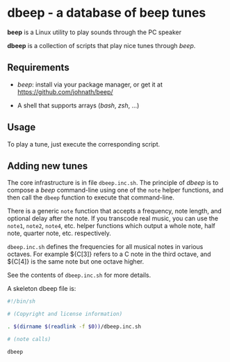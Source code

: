 # dbeep - a database of beep tunes

**beep** is a Linux utility to play sounds through the PC speaker

**dbeep** is a collection of scripts that play nice tunes through *beep*.

## Requirements

* *beep*: install via your package manager, or get it at
  https://github.com/johnath/beep/

* A shell that supports arrays (*bash*, *zsh*, ...)

## Usage

To play a tune, just execute the corresponding script.

## Adding new tunes

The core infrastructure is in file `dbeep.inc.sh`. The principle of *dbeep* is
to compose a *beep* command-line using one of the `note` helper functions, and
then call the `dbeep` function to execute that command-line.

There is a generic `note` function that accepts a frequency, note length, and
optional delay after the note. If you transcode real music, you can use the
`note1`, `note2`, `note4`, etc. helper functions which output a whole note, half
note, quarter note, etc. respectively.

`dbeep.inc.sh` defines the frequencies for all musical notes in various octaves.
For example ${C[3]} refers to a C note in the third octave, and ${C[4]} is the
same note but one octave higher.

See the contents of `dbeep.inc.sh` for more details.

A skeleton dbeep file is:
```sh
#!/bin/sh

# (Copyright and license information)

. $(dirname $(readlink -f $0))/dbeep.inc.sh

# (note calls)

dbeep
```
